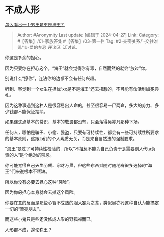 # 不成人形
[怎么看出一个男生是不是海王？](https://www.zhihu.com/question/323848626/answer/3480020673)

> Author: #Anonymity
> Last update: [编辑于 2024-04-27]
> Link:
> Category: #【答集】/01-家族答集 #【答集】/03-第一性
> Tag: #2-亲密关系/1-交往准则/1b-爱的禁忌
> 评论区:
> 泛讨论:

你这是多余的担心。

因为只要你在担心这个，“海王”就会觉得你有毒，自然而然的就会“放过”你。

别说什么“撩你”，连沾你的边都不会有任何兴趣。

听到、察觉到一个女生在担忧“xx是不是海王”还去招惹的，不可能有命活到加冕典礼。

因为这种事遇到这种人是很容易出人命的，甚至很容易一尸两命，多大的势力、多少钱都不能保证摆平。

如果连这点基本的常识、基本的敬畏都没有，只会落得吴亦凡那种下场。

任何人，哪怕是骗子、小偷、强盗，只要有可持续性，都会有一些可持续性所要求的基本原则，这跟ta们的个人素质无关，而是来自自然法的强制要求。

“海王”是过了可持续性检验的，所以“不招惹不能为自己负责于是需要别人代ta负责的人”是个绝对的禁忌。

你可能觉得自己天生丽质、家财万贯，但这些东西对随时随地有很多选择的“海王”们来说根本不稀缺。

所以你没有必要去担心这种“风险”。

因为你的担心本身就会去掉这个风险。

你要在意的反而是那些心智不成熟的胆大妄为之辈，类似吴亦凡这种自认为能搞定一切的“漂亮朋友”。

而这些小鬼只是些还没修成人形的野狐禅而已。

人形都不成，遑论称王？
